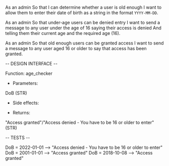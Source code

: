 As an admin
So that I can determine whether a user is old enough
I want to allow them to enter their date of birth as a string in the format `YYYY-MM-DD`.

As an admin
So that under-age users can be denied entry
I want to send a message to any user under the age of 16 saying their access is denied
And telling them their current age and the required age (16).

As an admin
So that old enough users can be granted access
I want to send a message to any user aged 16 or older to say that access has been granted.

-- DESIGN INTERFACE --

Function: age_checker

- Parameters:

DoB (STR)

- Side effects:

- Returns:

"Access granted"/"Access denied - You have to be 16 or older to enter" (STR)

-- TESTS --

DoB = 2022-01-01 --> "Access denied - You have to be 16 or older to enter"
DoB = 2001-01-01 --> "Access granted"
DoB = 2018-10-08 --> "Access granted"